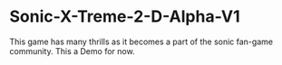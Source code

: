 # Sonic-X-Treme-2-D-Alpha-V1
This game has many thrills as it becomes a part of the sonic fan-game community. This a Demo for now.
